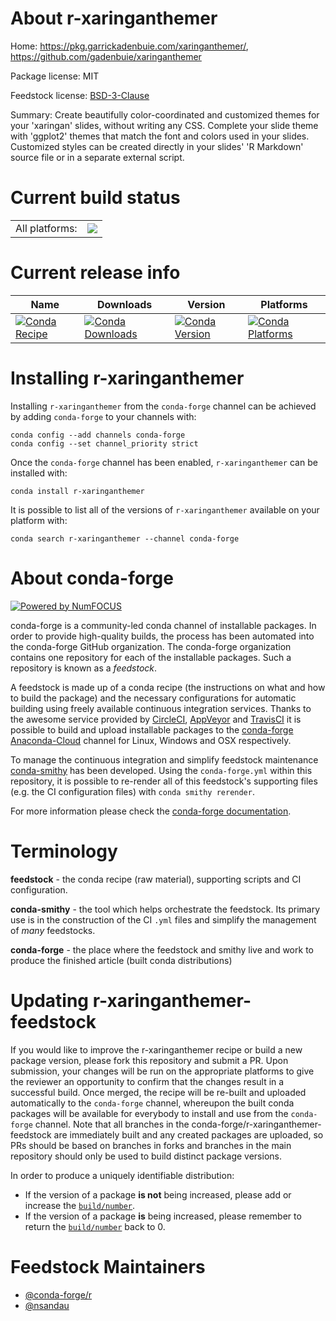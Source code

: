 About r-xaringanthemer
======================

Home: https://pkg.garrickadenbuie.com/xaringanthemer/, https://github.com/gadenbuie/xaringanthemer

Package license: MIT

Feedstock license: [BSD-3-Clause](https://github.com/conda-forge/r-xaringanthemer-feedstock/blob/master/LICENSE.txt)

Summary: Create beautifully color-coordinated and customized themes for your 'xaringan' slides, without writing any CSS. Complete your slide theme with 'ggplot2' themes that match the font and colors used in your slides.  Customized styles can be created directly in your slides' 'R Markdown' source file or in a separate external script.

Current build status
====================


<table><tr><td>All platforms:</td>
    <td>
      <a href="https://dev.azure.com/conda-forge/feedstock-builds/_build/latest?definitionId=13992&branchName=master">
        <img src="https://dev.azure.com/conda-forge/feedstock-builds/_apis/build/status/r-xaringanthemer-feedstock?branchName=master">
      </a>
    </td>
  </tr>
</table>

Current release info
====================

| Name | Downloads | Version | Platforms |
| --- | --- | --- | --- |
| [![Conda Recipe](https://img.shields.io/badge/recipe-r--xaringanthemer-green.svg)](https://anaconda.org/conda-forge/r-xaringanthemer) | [![Conda Downloads](https://img.shields.io/conda/dn/conda-forge/r-xaringanthemer.svg)](https://anaconda.org/conda-forge/r-xaringanthemer) | [![Conda Version](https://img.shields.io/conda/vn/conda-forge/r-xaringanthemer.svg)](https://anaconda.org/conda-forge/r-xaringanthemer) | [![Conda Platforms](https://img.shields.io/conda/pn/conda-forge/r-xaringanthemer.svg)](https://anaconda.org/conda-forge/r-xaringanthemer) |

Installing r-xaringanthemer
===========================

Installing `r-xaringanthemer` from the `conda-forge` channel can be achieved by adding `conda-forge` to your channels with:

```
conda config --add channels conda-forge
conda config --set channel_priority strict
```

Once the `conda-forge` channel has been enabled, `r-xaringanthemer` can be installed with:

```
conda install r-xaringanthemer
```

It is possible to list all of the versions of `r-xaringanthemer` available on your platform with:

```
conda search r-xaringanthemer --channel conda-forge
```


About conda-forge
=================

[![Powered by NumFOCUS](https://img.shields.io/badge/powered%20by-NumFOCUS-orange.svg?style=flat&colorA=E1523D&colorB=007D8A)](http://numfocus.org)

conda-forge is a community-led conda channel of installable packages.
In order to provide high-quality builds, the process has been automated into the
conda-forge GitHub organization. The conda-forge organization contains one repository
for each of the installable packages. Such a repository is known as a *feedstock*.

A feedstock is made up of a conda recipe (the instructions on what and how to build
the package) and the necessary configurations for automatic building using freely
available continuous integration services. Thanks to the awesome service provided by
[CircleCI](https://circleci.com/), [AppVeyor](https://www.appveyor.com/)
and [TravisCI](https://travis-ci.com/) it is possible to build and upload installable
packages to the [conda-forge](https://anaconda.org/conda-forge)
[Anaconda-Cloud](https://anaconda.org/) channel for Linux, Windows and OSX respectively.

To manage the continuous integration and simplify feedstock maintenance
[conda-smithy](https://github.com/conda-forge/conda-smithy) has been developed.
Using the ``conda-forge.yml`` within this repository, it is possible to re-render all of
this feedstock's supporting files (e.g. the CI configuration files) with ``conda smithy rerender``.

For more information please check the [conda-forge documentation](https://conda-forge.org/docs/).

Terminology
===========

**feedstock** - the conda recipe (raw material), supporting scripts and CI configuration.

**conda-smithy** - the tool which helps orchestrate the feedstock.
                   Its primary use is in the construction of the CI ``.yml`` files
                   and simplify the management of *many* feedstocks.

**conda-forge** - the place where the feedstock and smithy live and work to
                  produce the finished article (built conda distributions)


Updating r-xaringanthemer-feedstock
===================================

If you would like to improve the r-xaringanthemer recipe or build a new
package version, please fork this repository and submit a PR. Upon submission,
your changes will be run on the appropriate platforms to give the reviewer an
opportunity to confirm that the changes result in a successful build. Once
merged, the recipe will be re-built and uploaded automatically to the
`conda-forge` channel, whereupon the built conda packages will be available for
everybody to install and use from the `conda-forge` channel.
Note that all branches in the conda-forge/r-xaringanthemer-feedstock are
immediately built and any created packages are uploaded, so PRs should be based
on branches in forks and branches in the main repository should only be used to
build distinct package versions.

In order to produce a uniquely identifiable distribution:
 * If the version of a package **is not** being increased, please add or increase
   the [``build/number``](https://docs.conda.io/projects/conda-build/en/latest/resources/define-metadata.html#build-number-and-string).
 * If the version of a package **is** being increased, please remember to return
   the [``build/number``](https://docs.conda.io/projects/conda-build/en/latest/resources/define-metadata.html#build-number-and-string)
   back to 0.

Feedstock Maintainers
=====================

* [@conda-forge/r](https://github.com/conda-forge/r/)
* [@nsandau](https://github.com/nsandau/)

